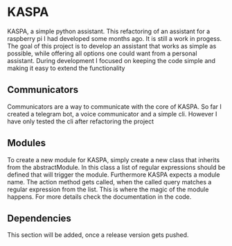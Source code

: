 # KASPA
KASPA, a simple python assistant. 
This refactoring of an assistant for a raspberry pi I had developed some months ago. It is still a work in progess.
The goal of this project is to develop an assistant that works as simple as possible, while offering all options one could want from a personal assistant.
During development I focused on keeping the code simple and making it easy to extend the functionality

## Communicators
Communicators are a way to communicate with the core of KASPA. So far I created a telegram bot, a voice communicator and a simple cli. 
However I have only tested the cli after refactoring the project
 
## Modules
To create a new module for KASPA, simply create a new class that inherits from the abstractModule.
In this class a list of regular expressions should be defined that will trigger the module. 
Furthermore KASPA expects a module name. The action method gets called, when the called query matches a regular expression from the list.
This is where the magic of the module happens. For more details check the documentation in the code.

## Dependencies
This section will be added, once a release version gets pushed.

